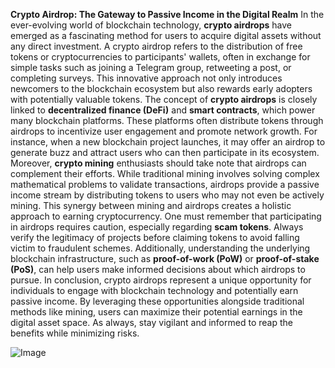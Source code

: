 **Crypto Airdrop: The Gateway to Passive Income in the Digital Realm**
In the ever-evolving world of blockchain technology, **crypto airdrops** have emerged as a fascinating method for users to acquire digital assets without any direct investment. A crypto airdrop refers to the distribution of free tokens or cryptocurrencies to participants' wallets, often in exchange for simple tasks such as joining a Telegram group, retweeting a post, or completing surveys. This innovative approach not only introduces newcomers to the blockchain ecosystem but also rewards early adopters with potentially valuable tokens.
The concept of **crypto airdrops** is closely linked to **decentralized finance (DeFi)** and **smart contracts**, which power many blockchain platforms. These platforms often distribute tokens through airdrops to incentivize user engagement and promote network growth. For instance, when a new blockchain project launches, it may offer an airdrop to generate buzz and attract users who can then participate in its ecosystem.
Moreover, **crypto mining** enthusiasts should take note that airdrops can complement their efforts. While traditional mining involves solving complex mathematical problems to validate transactions, airdrops provide a passive income stream by distributing tokens to users who may not even be actively mining. This synergy between mining and airdrops creates a holistic approach to earning cryptocurrency.
One must remember that participating in airdrops requires caution, especially regarding **scam tokens**. Always verify the legitimacy of projects before claiming tokens to avoid falling victim to fraudulent schemes. Additionally, understanding the underlying blockchain infrastructure, such as **proof-of-work (PoW)** or **proof-of-stake (PoS)**, can help users make informed decisions about which airdrops to pursue.
In conclusion, crypto airdrops represent a unique opportunity for individuals to engage with blockchain technology and potentially earn passive income. By leveraging these opportunities alongside traditional methods like mining, users can maximize their potential earnings in the digital asset space. As always, stay vigilant and informed to reap the benefits while minimizing risks.


![Image](https://github.com/user-attachments/assets/4a25d116-2220-4385-b08e-f287af8fcbc4)